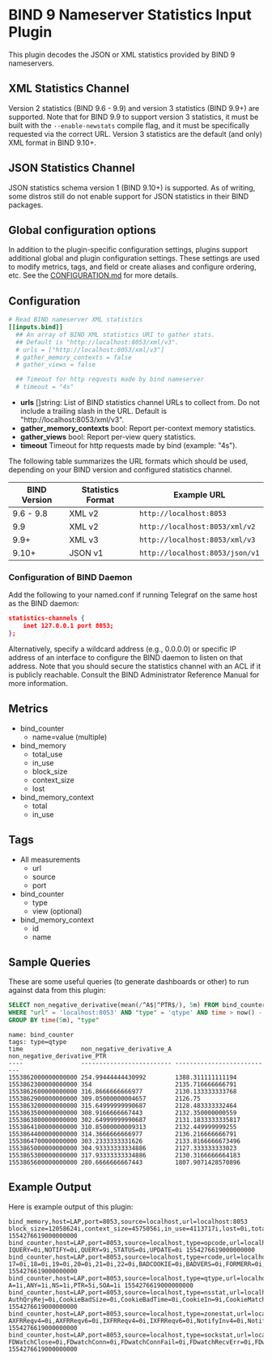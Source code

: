 # BIND 9 Nameserver Statistics Input Plugin

This plugin decodes the JSON or XML statistics provided by BIND 9 nameservers.

## XML Statistics Channel

Version 2 statistics (BIND 9.6 - 9.9) and version 3 statistics (BIND 9.9+) are
supported. Note that for BIND 9.9 to support version 3 statistics, it must be
built with the `--enable-newstats` compile flag, and it must be specifically
requested via the correct URL. Version 3 statistics are the default (and only)
XML format in BIND 9.10+.

## JSON Statistics Channel

JSON statistics schema version 1 (BIND 9.10+) is supported. As of writing, some
distros still do not enable support for JSON statistics in their BIND packages.

## Global configuration options <!-- @/docs/includes/plugin_config.md -->

In addition to the plugin-specific configuration settings, plugins support
additional global and plugin configuration settings. These settings are used to
modify metrics, tags, and field or create aliases and configure ordering, etc.
See the [CONFIGURATION.md][CONFIGURATION.md] for more details.

[CONFIGURATION.md]: ../../../docs/CONFIGURATION.md#plugins

## Configuration

```toml @sample.conf
# Read BIND nameserver XML statistics
[[inputs.bind]]
  ## An array of BIND XML statistics URI to gather stats.
  ## Default is "http://localhost:8053/xml/v3".
  # urls = ["http://localhost:8053/xml/v3"]
  # gather_memory_contexts = false
  # gather_views = false

  ## Timeout for http requests made by bind nameserver
  # timeout = "4s"
```

- **urls** []string: List of BIND statistics channel URLs to collect from.
  Do not include a trailing slash in the URL.
  Default is "http://localhost:8053/xml/v3".
- **gather_memory_contexts** bool: Report per-context memory statistics.
- **gather_views** bool: Report per-view query statistics.
- **timeout** Timeout for http requests made by bind (example: "4s").

The following table summarizes the URL formats which should be used,
depending on your BIND version and configured statistics channel.

| BIND Version | Statistics Format | Example URL                   |
| ------------ | ----------------- | ----------------------------- |
| 9.6 - 9.8    | XML v2            | `http://localhost:8053`         |
| 9.9          | XML v2            | `http://localhost:8053/xml/v2`  |
| 9.9+         | XML v3            | `http://localhost:8053/xml/v3`  |
| 9.10+        | JSON v1           | `http://localhost:8053/json/v1` |

### Configuration of BIND Daemon

Add the following to your named.conf if running Telegraf on the same host
as the BIND daemon:

```json
statistics-channels {
    inet 127.0.0.1 port 8053;
};
```

Alternatively, specify a wildcard address (e.g., 0.0.0.0) or specific
IP address of an interface to configure the BIND daemon to listen on that
address. Note that you should secure the statistics channel with an ACL if
it is publicly reachable. Consult the BIND Administrator Reference Manual
for more information.

## Metrics

- bind_counter
  - name=value (multiple)
- bind_memory
  - total_use
  - in_use
  - block_size
  - context_size
  - lost
- bind_memory_context
  - total
  - in_use

## Tags

- All measurements
  - url
  - source
  - port
- bind_counter
  - type
  - view (optional)
- bind_memory_context
  - id
  - name

## Sample Queries

These are some useful queries (to generate dashboards or other) to run against
data from this plugin:

```sql
SELECT non_negative_derivative(mean(/^A$|^PTR$/), 5m) FROM bind_counter \
WHERE "url" = 'localhost:8053' AND "type" = 'qtype' AND time > now() - 1h \
GROUP BY time(5m), "type"
```

```text
name: bind_counter
tags: type=qtype
time                non_negative_derivative_A non_negative_derivative_PTR
----                ------------------------- ---------------------------
1553862000000000000 254.99444444430992        1388.311111111194
1553862300000000000 354                       2135.716666666791
1553862600000000000 316.8666666666977         2130.133333333768
1553862900000000000 309.05000000004657        2126.75
1553863200000000000 315.64999999990687        2128.483333332464
1553863500000000000 308.9166666667443         2132.350000000559
1553863800000000000 302.64999999990687        2131.1833333335817
1553864100000000000 310.85000000009313        2132.449999999255
1553864400000000000 314.3666666666977         2136.216666666791
1553864700000000000 303.2333333331626         2133.8166666673496
1553865000000000000 304.93333333334886        2127.333333333023
1553865300000000000 317.93333333334886        2130.3166666664183
1553865600000000000 280.6666666667443         1807.9071428570896
```

## Example Output

Here is example output of this plugin:

```shell
bind_memory,host=LAP,port=8053,source=localhost,url=localhost:8053 block_size=12058624i,context_size=4575056i,in_use=4113717i,lost=0i,total_use=16663252i 1554276619000000000
bind_counter,host=LAP,port=8053,source=localhost,type=opcode,url=localhost:8053 IQUERY=0i,NOTIFY=0i,QUERY=9i,STATUS=0i,UPDATE=0i 1554276619000000000
bind_counter,host=LAP,port=8053,source=localhost,type=rcode,url=localhost:8053 17=0i,18=0i,19=0i,20=0i,21=0i,22=0i,BADCOOKIE=0i,BADVERS=0i,FORMERR=0i,NOERROR=7i,NOTAUTH=0i,NOTIMP=0i,NOTZONE=0i,NXDOMAIN=0i,NXRRSET=0i,REFUSED=0i,RESERVED11=0i,RESERVED12=0i,RESERVED13=0i,RESERVED14=0i,RESERVED15=0i,SERVFAIL=2i,YXDOMAIN=0i,YXRRSET=0i 1554276619000000000
bind_counter,host=LAP,port=8053,source=localhost,type=qtype,url=localhost:8053 A=1i,ANY=1i,NS=1i,PTR=5i,SOA=1i 1554276619000000000
bind_counter,host=LAP,port=8053,source=localhost,type=nsstat,url=localhost:8053 AuthQryRej=0i,CookieBadSize=0i,CookieBadTime=0i,CookieIn=9i,CookieMatch=0i,CookieNew=9i,CookieNoMatch=0i,DNS64=0i,ECSOpt=0i,ExpireOpt=0i,KeyTagOpt=0i,NSIDOpt=0i,OtherOpt=0i,QryAuthAns=7i,QryBADCOOKIE=0i,QryDropped=0i,QryDuplicate=0i,QryFORMERR=0i,QryFailure=0i,QryNXDOMAIN=0i,QryNXRedir=0i,QryNXRedirRLookup=0i,QryNoauthAns=0i,QryNxrrset=1i,QryRecursion=2i,QryReferral=0i,QrySERVFAIL=2i,QrySuccess=6i,QryTCP=1i,QryUDP=8i,RPZRewrites=0i,RateDropped=0i,RateSlipped=0i,RecQryRej=0i,RecursClients=0i,ReqBadEDNSVer=0i,ReqBadSIG=0i,ReqEdns0=9i,ReqSIG0=0i,ReqTCP=1i,ReqTSIG=0i,Requestv4=9i,Requestv6=0i,RespEDNS0=9i,RespSIG0=0i,RespTSIG=0i,Response=9i,TruncatedResp=0i,UpdateBadPrereq=0i,UpdateDone=0i,UpdateFail=0i,UpdateFwdFail=0i,UpdateRej=0i,UpdateReqFwd=0i,UpdateRespFwd=0i,XfrRej=0i,XfrReqDone=0i 1554276619000000000
bind_counter,host=LAP,port=8053,source=localhost,type=zonestat,url=localhost:8053 AXFRReqv4=0i,AXFRReqv6=0i,IXFRReqv4=0i,IXFRReqv6=0i,NotifyInv4=0i,NotifyInv6=0i,NotifyOutv4=0i,NotifyOutv6=0i,NotifyRej=0i,SOAOutv4=0i,SOAOutv6=0i,XfrFail=0i,XfrSuccess=0i 1554276619000000000
bind_counter,host=LAP,port=8053,source=localhost,type=sockstat,url=localhost:8053 FDWatchClose=0i,FDwatchConn=0i,FDwatchConnFail=0i,FDwatchRecvErr=0i,FDwatchSendErr=0i,FdwatchBindFail=0i,RawActive=1i,RawClose=0i,RawOpen=1i,RawOpenFail=0i,RawRecvErr=0i,TCP4Accept=6i,TCP4AcceptFail=0i,TCP4Active=9i,TCP4BindFail=0i,TCP4Close=5i,TCP4Conn=0i,TCP4ConnFail=0i,TCP4Open=8i,TCP4OpenFail=0i,TCP4RecvErr=0i,TCP4SendErr=0i,TCP6Accept=0i,TCP6AcceptFail=0i,TCP6Active=2i,TCP6BindFail=0i,TCP6Close=0i,TCP6Conn=0i,TCP6ConnFail=0i,TCP6Open=2i,TCP6OpenFail=0i,TCP6RecvErr=0i,TCP6SendErr=0i,UDP4Active=18i,UDP4BindFail=14i,UDP4Close=14i,UDP4Conn=0i,UDP4ConnFail=0i,UDP4Open=32i,UDP4OpenFail=0i,UDP4RecvErr=0i,UDP4SendErr=0i,UDP6Active=3i,UDP6BindFail=0i,UDP6Close=6i,UDP6Conn=0i,UDP6ConnFail=6i,UDP6Open=9i,UDP6OpenFail=0i,UDP6RecvErr=0i,UDP6SendErr=0i,UnixAccept=0i,UnixAcceptFail=0i,UnixActive=0i,UnixBindFail=0i,UnixClose=0i,UnixConn=0i,UnixConnFail=0i,UnixOpen=0i,UnixOpenFail=0i,UnixRecvErr=0i,UnixSendErr=0i 1554276619000000000
```
